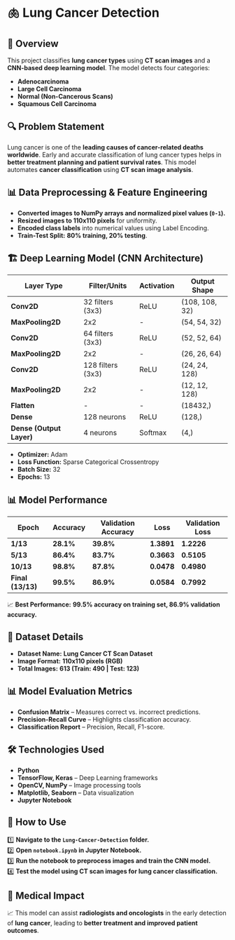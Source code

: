 # 🫁 Lung Cancer Detection  

## 📌 Overview  
This project classifies **lung cancer types** using **CT scan images** and a **CNN-based deep learning model**. The model detects four categories:  
- **Adenocarcinoma**  
- **Large Cell Carcinoma**  
- **Normal (Non-Cancerous Scans)**  
- **Squamous Cell Carcinoma**  

## 🔍 Problem Statement  
Lung cancer is one of the **leading causes of cancer-related deaths worldwide**. Early and accurate classification of lung cancer types helps in **better treatment planning and patient survival rates**. This model automates **cancer classification** using **CT scan image analysis**.  

## 📊 Data Preprocessing & Feature Engineering  
- **Converted images to NumPy arrays and normalized pixel values (`0-1`).**  
- **Resized images to 110x110 pixels** for uniformity.  
- **Encoded class labels** into numerical values using Label Encoding.  
- **Train-Test Split:** **80% training, 20% testing**.  

## 🏗️ Deep Learning Model (CNN Architecture)  
| Layer Type | Filter/Units | Activation | Output Shape |  
|------------|-------------|------------|--------------|  
| **Conv2D** | 32 filters (3x3) | ReLU | (108, 108, 32) |  
| **MaxPooling2D** | 2x2 | - | (54, 54, 32) |  
| **Conv2D** | 64 filters (3x3) | ReLU | (52, 52, 64) |  
| **MaxPooling2D** | 2x2 | - | (26, 26, 64) |  
| **Conv2D** | 128 filters (3x3) | ReLU | (24, 24, 128) |  
| **MaxPooling2D** | 2x2 | - | (12, 12, 128) |  
| **Flatten** | - | - | (18432,) |  
| **Dense** | 128 neurons | ReLU | (128,) |  
| **Dense (Output Layer)** | 4 neurons | Softmax | (4,) |  

- **Optimizer:** Adam  
- **Loss Function:** Sparse Categorical Crossentropy  
- **Batch Size:** 32  
- **Epochs:** 13  

## 📊 Model Performance  
| **Epoch** | **Accuracy** | **Validation Accuracy** | **Loss** | **Validation Loss** |  
|------------|--------------|----------------------|----------|------------------|  
| **1/13**  | **28.1%** | **39.8%** | **1.3891** | **1.2226** |  
| **5/13**  | **86.4%** | **83.7%** | **0.3663** | **0.5105** |  
| **10/13** | **98.8%** | **87.8%** | **0.0478** | **0.4980** |  
| **Final (13/13)** | **99.5%** | **86.9%** | **0.0584** | **0.7992** |  

📈 **Best Performance:** **99.5% accuracy on training set, 86.9% validation accuracy.**  

## 📂 Dataset Details  
- **Dataset Name:** **Lung Cancer CT Scan Dataset**  
- **Image Format:** **110x110 pixels (RGB)**  
- **Total Images:** **613 (Train: 490 | Test: 123)**  

## 📊 Model Evaluation Metrics  
- **Confusion Matrix** – Measures correct vs. incorrect predictions.  
- **Precision-Recall Curve** – Highlights classification accuracy.  
- **Classification Report** – Precision, Recall, F1-score.  

## 🛠 Technologies Used  
- **Python**  
- **TensorFlow, Keras** – Deep Learning frameworks  
- **OpenCV, NumPy** – Image processing tools  
- **Matplotlib, Seaborn** – Data visualization  
- **Jupyter Notebook**  

## 🚀 How to Use  
1️⃣ **Navigate to the `Lung-Cancer-Detection` folder.**  
2️⃣ **Open `notebook.ipynb` in Jupyter Notebook.**  
3️⃣ **Run the notebook to preprocess images and train the CNN model.**  
4️⃣ **Test the model using CT scan images for lung cancer classification.**  

## 📌 Medical Impact  
📈 This model can assist **radiologists and oncologists** in the early detection of **lung cancer**, leading to **better treatment and improved patient outcomes**.  
